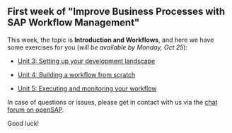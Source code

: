 ## First week of "Improve Business Processes with SAP Workflow Management"

This week, the topic is **Introduction and Workflows**, and here we have some exercises for you (_will be available by Monday, Oct 25_):

- [Unit 3: Setting up your development landscape](https://github.com/SAP-samples/btp-workflow-management-opensap/tree/main/Week%201/Unit%203)

- [Unit 4: Building a workflow from scratch](https://github.com/SAP-samples/btp-workflow-management-opensap/tree/main/Week%201/Unit%204)

- [Unit 5: Executing and monitoring your workflow](https://github.com/SAP-samples/btp-workflow-management-opensap/tree/main/Week%201/Unit%205)

In case of questions or issues, please get in contact with us via the [chat forum on openSAP](https://open.sap.com/courses/btp2/pinboard).

Good luck!
